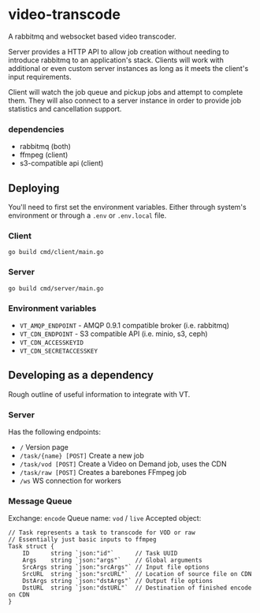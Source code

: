# video-transcode

A rabbitmq and websocket based video transcoder.

Server provides a HTTP API to allow job creation without needing
to introduce rabbitmq to an application's stack. Clients will
work with additional or even custom server instances as long as
it meets the client's input requirements.

Client will watch the job queue and pickup jobs and attempt to
complete them. They will also connect to a server instance in
order to provide job statistics and cancellation support.

### dependencies

- rabbitmq (both)
- ffmpeg (client)
- s3-compatible api (client)

## Deploying

You'll need to first set the environment variables. Either through system's environment or through a `.env` or `.env.local` file.

### Client

`go build cmd/client/main.go`

### Server

`go build cmd/server/main.go`

### Environment variables

- `VT_AMQP_ENDPOINT` - AMQP 0.9.1 compatible broker (i.e. rabbitmq)
- `VT_CDN_ENDPOINT` - S3 compatible API (i.e. minio, s3, ceph)
- `VT_CDN_ACCESSKEYID`
- `VT_CDN_SECRETACCESSKEY`

## Developing as a dependency

Rough outline of useful information to integrate with VT.

### Server

Has the following endpoints:
* `/` Version page
* `/task/{name} [POST]` Create a new job
* `/task/vod [POST]` Create a Video on Demand job, uses the CDN
* `/task/raw [POST]` Creates a barebones FFmpeg job
* `/ws` WS connection for workers

### Message Queue

Exchange: `encode`
Queue name: `vod` / `live`
Accepted object:
```
// Task represents a task to transcode for VOD or raw
// Essentially just basic inputs to ffmpeg
Task struct {
	ID      string `json:"id"`      // Task UUID
	Args    string `json:"args"`    // Global arguments
	SrcArgs string `json:"srcArgs"` // Input file options
	SrcURL  string `json:"srcURL"`  // Location of source file on CDN
	DstArgs string `json:"dstArgs"` // Output file options
	DstURL  string `json:"dstURL"`  // Destination of finished encode on CDN
}
```